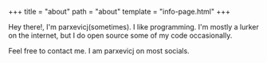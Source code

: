+++
title = "about"
path = "about"
template = "info-page.html"
+++

Hey there!, I'm parxevicj(sometimes). I like programming. I'm mostly a lurker on the internet, but I do open source some of my code occasionally.

Feel free to contact me. I am parxevicj on most socials.
